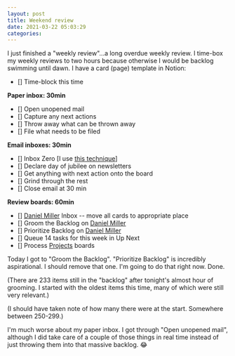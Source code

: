 ```yaml
---
layout: post
title: Weekend review
date: 2021-03-22 05:03:29
categories:
---
```


I just finished a "weekly review"...a long overdue weekly review. I time-box my weekly reviews to two hours because otherwise I would be backlog swimming until dawn. I have a card (page) template in Notion:

- [] Time-block this time

**Paper inbox: 30min**

- [] Open unopened mail
- [] Capture any next actions
- [] Throw away what can be thrown away
- [] File what needs to be filed

**Email inboxes: 30min**

- [] Inbox Zero [I use [this technique](https://www.youtube.com/watch?v=9ql1CQfxWxQ&t=327s)]
- [] Declare day of jubilee on newsletters
- [] Get anything with next action onto the board
- [] Grind through the rest
- [] Close email at 30 min

**Review boards: 60min**

- [] [Daniel Miller](https://www.notion.so/3859b567fda3464ea5a69d5ccb56274b) Inbox -- move all cards to appropriate place
- [] Groom the Backlog on [Daniel Miller](https://www.notion.so/3859b567fda3464ea5a69d5ccb56274b)
- [] Prioritize Backlog on [Daniel Miller](https://www.notion.so/3859b567fda3464ea5a69d5ccb56274b)
- [] Queue 14 tasks for this week in Up Next
- [] Process [Projects](https://www.notion.so/Projects-8558d397077d4eb685cdd74072172394) boards

Today I got to "Groom the Backlog". "Prioritize Backlog" is incredibly aspirational. I should remove that one. I'm going to do that right now. Done.

(There are 233 items still in the "backlog" after tonight's almost hour of grooming. I started with the oldest items this time, many of which were still very relevant.)

(I should have taken note of how many there were at the start. Somewhere between 250-299.)

I'm much worse about my paper inbox. I got through "Open unopened mail", although I did take care of a couple of those things in real time instead of just throwing them into that massive backlog. 😂
